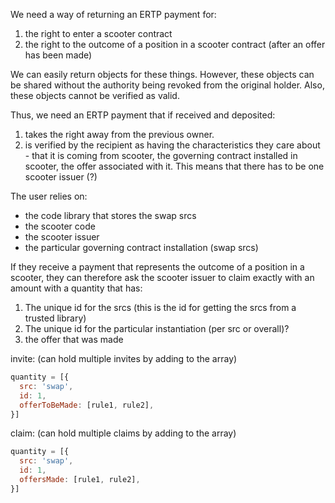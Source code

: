 We need a way of returning an ERTP payment for:
1. the right to enter a scooter contract
2. the right to the outcome of a position in a scooter contract (after
   an offer has been made)

We can easily return objects for these things. However, these objects
can be shared without the authority being revoked from the original
holder. Also, these objects cannot be verified as valid. 

Thus, we need an ERTP payment that if received and deposited:
1. takes the right away from the previous owner. 
2. is verified by the recipient as having the characteristics they
   care about - that it is coming from scooter, the governing contract installed in scooter, the offer
   associated with it. This means that there has to be one scooter
   issuer (?)

The user relies on:
* the code library that stores the swap srcs
* the scooter code
* the scooter issuer
* the particular governing contract installation (swap srcs)

If they receive a payment that represents the outcome of a position
in a scooter, they can therefore ask the scooter issuer
to claim exactly with an amount with a quantity that has:
1. The unique id for the srcs (this is the id for getting the srcs from a
   trusted library)
2. The unique id for the particular instantiation (per src or overall)?
3. the offer that was made

invite: (can hold multiple invites by adding to the array)
```js
quantity = [{
  src: 'swap',
  id: 1,
  offerToBeMade: [rule1, rule2],
}]
```

claim: (can hold multiple claims by adding to the array)
```js
quantity = [{
  src: 'swap',
  id: 1,
  offersMade: [rule1, rule2],
}]
```
